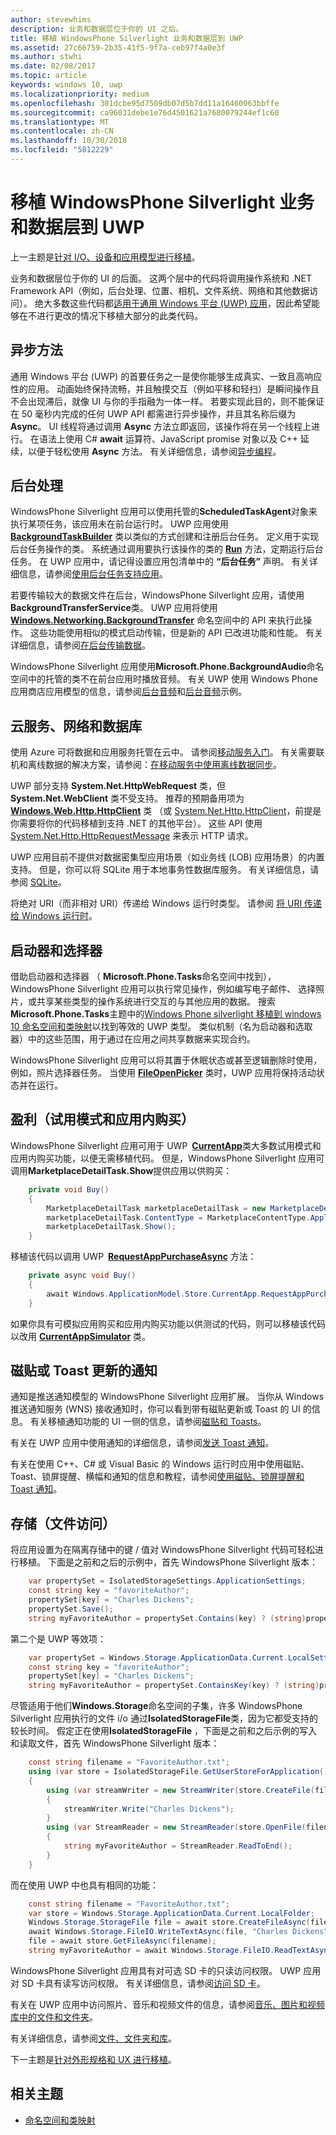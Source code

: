 ```yaml
---
author: stevewhims
description: 业务和数据层位于你的 UI 之后。
title: 移植 WindowsPhone Silverlight 业务和数据层到 UWP
ms.assetid: 27c66759-2b35-41f5-9f7a-ceb97f4a0e3f
ms.author: stwhi
ms.date: 02/08/2017
ms.topic: article
keywords: windows 10, uwp
ms.localizationpriority: medium
ms.openlocfilehash: 301dcbe95d7509db07d5b7dd11a16460063bbffe
ms.sourcegitcommit: ca96031debe1e76d4501621a7680079244ef1c60
ms.translationtype: MT
ms.contentlocale: zh-CN
ms.lasthandoff: 10/30/2018
ms.locfileid: "5812229"
---
```

#  <a name="porting-windowsphone-silverlight-business-and-data-layers-to-uwp"></a>移植 WindowsPhone Silverlight 业务和数据层到 UWP


上一主题是[针对 I/O、设备和应用模型进行移植](wpsl-to-uwp-input-and-sensors.md)。

业务和数据层位于你的 UI 的后面。 这两个层中的代码将调用操作系统和 .NET Framework API（例如，后台处理、位置、相机、文件系统、网络和其他数据访问）。 绝大多数这些代码都[适用于通用 Windows 平台 (UWP) 应用](https://msdn.microsoft.com/library/windows/apps/br211369)，因此希望能够在不进行更改的情况下移植大部分的此类代码。

## <a name="asynchronous-methods"></a>异步方法

通用 Windows 平台 (UWP) 的首要任务之一是使你能够生成真实、一致且高响应性的应用。 动画始终保持流畅，并且触摸交互（例如平移和轻扫）是瞬间操作且不会出现滞后，就像 UI 与你的手指融为一体一样。 若要实现此目的，则不能保证在 50 毫秒内完成的任何 UWP API 都需进行异步操作，并且其名称后缀为 **Async**。 UI 线程将通过调用 **Async** 方法立即返回，该操作将在另一个线程上进行。 在语法上使用 C# **await** 运算符、JavaScript promise 对象以及 C++ 延续，以便于轻松使用 **Async** 方法。 有关详细信息，请参阅[异步编程](https://msdn.microsoft.com/library/windows/apps/mt187335)。

## <a name="background-processing"></a>后台处理

WindowsPhone Silverlight 应用可以使用托管的**ScheduledTaskAgent**对象来执行某项任务，该应用未在前台运行时。 UWP 应用使用 [**BackgroundTaskBuilder**](https://msdn.microsoft.com/library/windows/apps/br224768) 类以类似的方式创建和注册后台任务。 定义用于实现后台任务操作的类。 系统通过调用要执行该操作的类的 [**Run**](https://msdn.microsoft.com/library/windows/apps/br224811) 方法，定期运行后台任务。 在 UWP 应用中，请记得设置应用包清单中的 **“后台任务”** 声明。 有关详细信息，请参阅[使用后台任务支持应用](https://msdn.microsoft.com/library/windows/apps/mt299103)。

若要传输较大的数据文件在后台，WindowsPhone Silverlight 应用，请使用**BackgroundTransferService**类。 UWP 应用将使用 [**Windows.Networking.BackgroundTransfer**](https://msdn.microsoft.com/library/windows/apps/br207242) 命名空间中的 API 来执行此操作。 这些功能使用相似的模式启动传输，但是新的 API 已改进功能和性能。 有关详细信息，请参阅[在后台传输数据](https://msdn.microsoft.com/library/windows/apps/xaml/hh452975)。

WindowsPhone Silverlight 应用使用**Microsoft.Phone.BackgroundAudio**命名空间中的托管的类不在前台应用时播放音频。 有关 UWP 使用 Windows Phone 应用商店应用模型的信息，请参阅[后台音频](https://msdn.microsoft.com/library/windows/apps/mt282140)和[后台音频](http://go.microsoft.com/fwlink/p/?linkid=619997)示例。

## <a name="cloud-services-networking-and-databases"></a>云服务、网络和数据库

使用 Azure 可将数据和应用服务托管在云中。 请参阅[移动服务入门](http://go.microsoft.com/fwlink/p/?LinkID=403138)。 有关需要联机和离线数据的解决方案，请参阅：[在移动服务中使用离线数据同步](http://azure.microsoft.com/documentation/articles/mobile-services-windows-store-dotnet-get-started-offline-data/)。

UWP 部分支持 **System.Net.HttpWebRequest** 类，但 **System.Net.WebClient** 类不受支持。 推荐的预期备用项为 [**Windows.Web.Http.HttpClient**](https://msdn.microsoft.com/library/windows/apps/dn298639) 类 （或 [System.Net.Http.HttpClient](https://msdn.microsoft.com/library/system.net.http.httpclient(v=vs.118).aspx)，前提是你需要将你的代码移植到支持 .NET 的其他平台）。 这些 API 使用 [System.Net.Http.HttpRequestMessage](https://msdn.microsoft.com/library/system.net.http.httprequestmessage.aspx) 来表示 HTTP 请求。

UWP 应用目前不提供对数据密集型应用场景（如业务线 (LOB) 应用场景）的内置支持。 但是，你可以将 SQLite 用于本地事务性数据库服务。 有关详细信息，请参阅 [SQLite](https://visualstudiogallery.msdn.microsoft.com/4913e7d5-96c9-4dde-a1a1-69820d615936)。

将绝对 URI（而非相对 URI）传递给 Windows 运行时类型。 请参阅 [将 URI 传递给 Windows 运行时](https://msdn.microsoft.com/library/hh763341.aspx)。

## <a name="launchers-and-choosers"></a>启动器和选择器

借助启动器和选择器 （ **Microsoft.Phone.Tasks**命名空间中找到），WindowsPhone Silverlight 应用可以执行常见操作，例如编写电子邮件、 选择照片，或共享某些类型的操作系统进行交互的与其他应用的数据。 搜索**Microsoft.Phone.Tasks**主题中的[Windows Phone silverlight 移植到 windows 10 命名空间和类映射](wpsl-to-uwp-namespace-and-class-mappings.md)以找到等效的 UWP 类型。 类似机制（名为启动器和选取器）中的这些范围，用于通过在应用之间共享数据来实现合约。

WindowsPhone Silverlight 应用可以将其置于休眠状态或甚至逻辑删除时使用，例如，照片选择器任务。 当使用 [**FileOpenPicker**](https://msdn.microsoft.com/library/windows/apps/br207847) 类时，UWP 应用将保持活动状态并在运行。

## <a name="monetization-trial-mode-and-in-app-purchases"></a>盈利（试用模式和应用内购买）

WindowsPhone Silverlight 应用可用于 UWP [**CurrentApp**](https://msdn.microsoft.com/library/windows/apps/hh779765)类大多数试用模式和应用内购买功能，以便无需移植代码。 但是，WindowsPhone Silverlight 应用可调用**MarketplaceDetailTask.Show**提供应用以供购买：

```csharp
    private void Buy()
    {
        MarketplaceDetailTask marketplaceDetailTask = new MarketplaceDetailTask();
        marketplaceDetailTask.ContentType = MarketplaceContentType.Applications;
        marketplaceDetailTask.Show();
    }
```

移植该代码以调用 UWP [**RequestAppPurchaseAsync**](https://msdn.microsoft.com/library/windows/apps/hh967813) 方法：

```csharp
    private async void Buy()
    {
        await Windows.ApplicationModel.Store.CurrentApp.RequestAppPurchaseAsync(false);
    }
```

如果你具有可模拟应用购买和应用内购买功能以供测试的代码，则可以移植该代码以改用 [**CurrentAppSimulator**](https://msdn.microsoft.com/library/windows/apps/hh779766) 类。

## <a name="notifications-for-tile-or-toast-updates"></a>磁贴或 Toast 更新的通知

通知是推送通知模型的 WindowsPhone Silverlight 应用扩展。 当你从 Windows 推送通知服务 (WNS) 接收通知时，你可以看到带有磁贴更新或 Toast 的 UI 的信息。 有关移植通知功能的 UI 一侧的信息，请参阅[磁贴和 Toasts](w8x-to-uwp-porting-xaml-and-ui.md)。

有关在 UWP 应用中使用通知的详细信息，请参阅[发送 Toast 通知](https://msdn.microsoft.com/library/windows/apps/xaml/hh868266)。

有关在使用 C++、C# 或 Visual Basic 的 Windows 运行时应用中使用磁贴、Toast、锁屏提醒、横幅和通知的信息和教程，请参阅[使用磁贴、锁屏提醒和 Toast 通知](https://msdn.microsoft.com/library/windows/apps/xaml/hh868259)。

## <a name="storage-file-access"></a>存储（文件访问）

将应用设置为在隔离存储中的键 / 值对 WindowsPhone Silverlight 代码可轻松进行移植。 下面是之前和之后的示例中，首先 WindowsPhone Silverlight 版本：

```csharp
    var propertySet = IsolatedStorageSettings.ApplicationSettings;
    const string key = "favoriteAuthor";
    propertySet[key] = "Charles Dickens";
    propertySet.Save();
    string myFavoriteAuthor = propertySet.Contains(key) ? (string)propertySet[key] : "<none>";
```

第二个是 UWP 等效项：

```csharp
    var propertySet = Windows.Storage.ApplicationData.Current.LocalSettings.Values;
    const string key = "favoriteAuthor";
    propertySet[key] = "Charles Dickens";
    string myFavoriteAuthor = propertySet.ContainsKey(key) ? (string)propertySet[key] : "<none>";
```

尽管适用于他们**Windows.Storage**命名空间的子集，许多 WindowsPhone Silverlight 应用执行的文件 i/o 通过**IsolatedStorageFile**类，因为它都受支持的较长时间。 假定正在使用**IsolatedStorageFile** ，下面是之前和之后示例的写入和读取文件，首先 WindowsPhone Silverlight 版本：

```csharp
    const string filename = "FavoriteAuthor.txt";
    using (var store = IsolatedStorageFile.GetUserStoreForApplication())
    {
        using (var streamWriter = new StreamWriter(store.CreateFile(filename)))
        {
            streamWriter.Write("Charles Dickens");
        }
        using (var StreamReader = new StreamReader(store.OpenFile(filename, FileMode.Open, FileAccess.Read)))
        {
            string myFavoriteAuthor = StreamReader.ReadToEnd();
        }
    }
```

而在使用 UWP 中也具有相同的功能：

```csharp
    const string filename = "FavoriteAuthor.txt";
    var store = Windows.Storage.ApplicationData.Current.LocalFolder;
    Windows.Storage.StorageFile file = await store.CreateFileAsync(filename, Windows.Storage.CreationCollisionOption.ReplaceExisting);
    await Windows.Storage.FileIO.WriteTextAsync(file, "Charles Dickens");
    file = await store.GetFileAsync(filename);
    string myFavoriteAuthor = await Windows.Storage.FileIO.ReadTextAsync(file);
```

WindowsPhone Silverlight 应用具有对可选 SD 卡的只读访问权限。 UWP 应用对 SD 卡具有读写访问权限。 有关详细信息，请参阅[访问 SD 卡](https://msdn.microsoft.com/library/windows/apps/mt188699)。

有关在 UWP 应用中访问照片、音乐和视频文件的信息，请参阅[音乐、图片和视频库中的文件和文件夹](https://msdn.microsoft.com/library/windows/apps/mt188703)。

有关详细信息，请参阅[文件、文件夹和库](https://msdn.microsoft.com/library/windows/apps/mt185399)。

下一主题是[针对外形规格和 UX 进行移植](wpsl-to-uwp-form-factors-and-ux.md)。

## <a name="related-topics"></a>相关主题

* [命名空间和类映射](wpsl-to-uwp-namespace-and-class-mappings.md)
 

